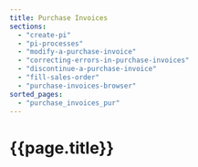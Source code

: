 ```yaml
---
title: Purchase Invoices
sections:
  - "create-pi"
  - "pi-processes"
  - "modify-a-purchase-invoice"
  - "correcting-errors-in-purchase-invoices"
  - "discontinue-a-purchase-invoice"
  - "fill-sales-order"
  - "purchase-invoices-browser"
sorted_pages:
  - "purchase_invoices_pur"
---
```

# {{page.title}}
